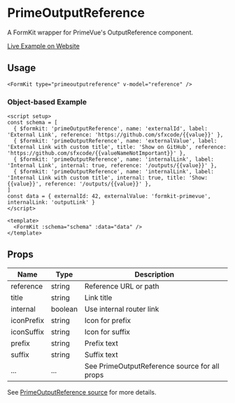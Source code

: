 # PrimeOutputReference

A FormKit wrapper for PrimeVue's OutputReference component.

[Live Example on Website](https://formkit-primevue.netlify.app/outputs/outputreference)

## Usage
```vue
<FormKit type="primeoutputreference" v-model="reference" />
```

### Object-based Example
```vue
<script setup>
const schema = [
  { $formkit: 'primeOutputReference', name: 'externalId', label: 'External Link', reference: 'https://github.com/sfxcode/{{value}}' },
  { $formkit: 'primeOutputReference', name: 'externalValue', label: 'External Link with custom title', title: 'Show on GitHub', reference: 'https://github.com/sfxcode/{{valueNameNotImportant}}' },
  { $formkit: 'primeOutputReference', name: 'internalLink', label: 'Internal Link', internal: true, reference: '/outputs/{{value}}' },
  { $formkit: 'primeOutputReference', name: 'internalLink', label: 'Internal Link with custom title', internal: true, title: 'Show: {{value}}', reference: '/outputs/{{value}}' },
]
const data = { externalId: 42, externalValue: 'formkit-primevue', internalLink: 'outputLink' }
</script>

<template>
  <FormKit :schema="schema" :data="data" />
</template>
```

## Props
| Name         | Type      | Description |
|--------------|-----------|-------------|
| reference    | string    | Reference URL or path |
| title        | string    | Link title |
| internal     | boolean   | Use internal router link |
| iconPrefix   | string    | Icon for prefix |
| iconSuffix   | string    | Icon for suffix |
| prefix       | string    | Prefix text |
| suffix       | string    | Suffix text |
| ...          | ...       | See PrimeOutputReference source for all props |

See [PrimeOutputReference source](https://github.com/sfxcode/formkit-primevue/tree/main/src/components/PrimeOutputReference.vue) for more details.
